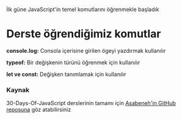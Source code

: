 İlk güne JavaScript'in temel komutlarını öğrenmekle başladık 

# Derste öğrendiğimiz komutlar

**console.log:** Consola içerisine girilen ögeyi yazdırmak kullanılır

**typeof:** Bir değişkenin türünü öğrenmek için kullanılır

**let ve const:** Değişken tanımlamak için kullanılır

### Kaynak
30-Days-Of-JavaScript derslerinin tamamı için [Asabeneh'in GitHub reposuna](https://github.com/Asabeneh/30-Days-Of-JavaScript) göz atabilirsiniz
